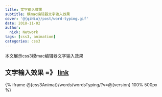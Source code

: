 ```yaml
---
title: 文字输入效果
subtitle: 模mac编辑器文字输入效果
cover: '@{qiNiu}/post/word-typing.gif'
date: 2018-11-02
author: 
  nick: Network
tags: [css3, animation]
categories: css3
---
```

本文展示css3模mac编辑器文字输入效果
<!--more-->

## 文字输入效果 =》 [link](@{css3Animat}/words/wordsTyping/?v=@{version})
{% iframe @{css3Animat}/words/wordsTyping/?v=@{version} 100% 500px %}

